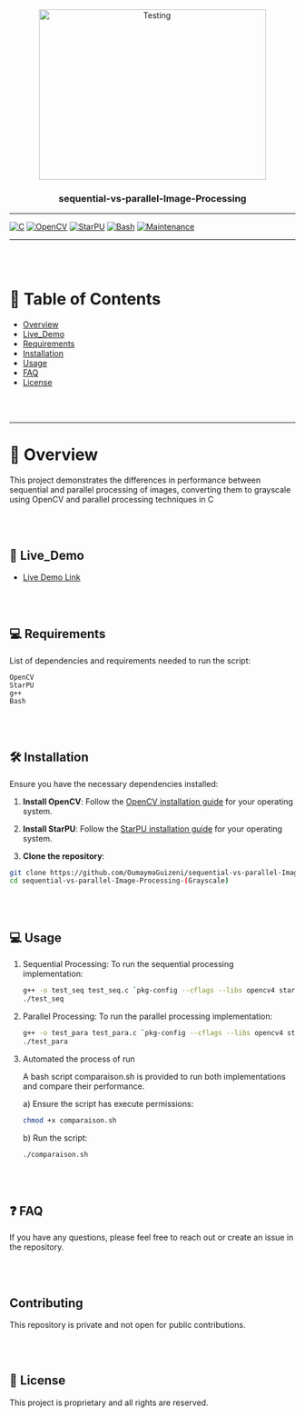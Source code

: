 <!-- This was Created By Oumayma Guizeni  -->
<!-- Date : july 26 2024 -->

<div align="center">
  <img src="https://www.itrelease.com/wp-content/uploads/2017/11/Sequential-processing-vs-parallel-processing.jpg" alt="Testing" width="400" height="300" >

  <br/>

  <h3><b>sequential-vs-parallel-Image-Processing</b></h3>

</div>

---

[![C](https://img.shields.io/badge/C-%2300599C.svg?style=flat&logo=c&logoColor=white)](https://www.learn-c.org/)
[![OpenCV](https://img.shields.io/badge/OpenCV-%23white.svg?style=flat&logo=opencv&logoColor=white)](https://opencv.org/)
[![StarPU](https://img.shields.io/badge/StarPU-%23006400.svg?style=flat&logo=starpu&logoColor=white)](https://starpu.gitlabpages.inria.fr/)
[![Bash](https://img.shields.io/badge/Bash-%23121011.svg?style=flat&logo=gnu-bash&logoColor=white)](https://www.gnu.org/software/bash/)
[![Maintenance](https://img.shields.io/badge/Maintained%3F-yes-green.svg)](https://GitHub.com/Naereen/StrapDown.js/graphs/commit-activity)

---

<br>
<br>

# 📗 Table of Contents

- [Overview](#overview)
- [Live_Demo](#live_demo)
- [Requirements](#requirements)
- [Installation](#installation)
- [Usage](#usage)
- [FAQ](#faq)
- [License](#license)

<br>
<br>

---

# 📖  Overview <a name="overview"></a>

<p> This project demonstrates the differences in performance between sequential and parallel processing of images, converting them to grayscale using OpenCV and parallel processing techniques in C </p>

<br>
<br>

## 🚀 Live_Demo <a name="live_demo"></a>

- [Live Demo Link](link_here)

<br>
<br>


## 💻 Requirements <a name="requirements"></a>

List of dependencies and requirements needed to run the script:

	OpenCV
	StarPU
	g++
	Bash


<br>
<br>

## 🛠 Installation <a name="installation"></a>

Ensure you have the necessary dependencies installed:

1. **Install OpenCV**:
Follow the [OpenCV installation guide](https://docs.opencv.org/master/d2/de6/tutorial_py_setup_in_ubuntu.html) for your operating system.

2. **Install StarPU**:
Follow the [StarPU installation guide](http://starpu.gitlabpages.inria.fr/tutorials/installing_starpu.html) for your operating system.

3. **Clone the repository**:

```bash
git clone https://github.com/OumaymaGuizeni/sequential-vs-parallel-Image-Processing--Grayscale-.git
cd sequential-vs-parallel-Image-Processing-(Grayscale)
```

<br>
<br>

## 💻  Usage <a name="usage"></a>

1. Sequential Processing: To run the sequential processing implementation:
   
   ```bash
   g++ -o test_seq test_seq.c `pkg-config --cflags --libs opencv4 starpu-1.2` -lpthread
   ./test_seq
   ```
   
2. Parallel Processing: To run the parallel processing implementation:
   
   ```bash
   g++ -o test_para test_para.c `pkg-config --cflags --libs opencv4 starpu-1.2` -lpthread
   ./test_para
   ```

3. Automated the process of run
   <p> A bash script comparaison.sh is provided to run both implementations and compare their performance.</p>
   a) Ensure the script has execute permissions:

   ```bash
   chmod +x comparaison.sh
   ```
   
   b) Run the script:

   ```bash
   ./comparaison.sh
   ```

<br>
<br>


## ❓ FAQ  <a name="faq"></a>

<p> If you have any questions, please feel free to reach out or create an issue in the repository. </p>
<br>
<br>


## Contributing

This repository is private and not open for public contributions.

<br>
<br>


## 📝 License <a name="license"></a>

This project is proprietary and all rights are reserved.
